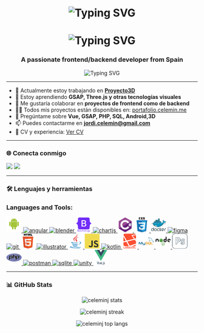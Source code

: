 <!-- Encabezado animado -->
<h1 align="center">
  <img src="https://readme-typing-svg.demolab.com?font=Press+Start+2P&size=16&pause=1000&color=F7931E&center=true&vCenter=true&width=800&lines=Hi+%F0%9F%91%8B%2C+I'm+Jordi+Celemin+Gonzalez;Full+Stack+Developer+from+Barcelona;Apasionado+por+crear+webs+y+apks+interactivas" alt="Typing SVG" />
</h1>
<h1 align="center">
  <img src="https://readme-typing-svg.demolab.com?font=Fira+Code&size=24&pause=1000&color=00FFEA&center=true&vCenter=true&width=800&lines=Hi+👋,+I'm+Jordi+Celemin+Gonzalez;Full+Stack+Developer+from+Barcelona;Apasionado+por+crear+webs+y+apks+interactivas" alt="Typing SVG" />
</h1>

<h3 align="center">A passionate frontend/backend developer from Spain</h3>

<p align="center">
  <img src="https://readme-typing-svg.demolab.com?font=Fira+Code&size=22&pause=1000&center=true&vCenter=true&width=500&lines=Full+Stack+Developer+%F0%9F%92%BB;Apasionado+por+desarrollar+webs+y+apks" alt="Typing SVG" />
</p>


---

- 🔭 Actualmente estoy trabajando en **[Proyecto3D](celemin.me)**  
- 🌱 Estoy aprendiendo **GSAP, Three.js y otras tecnologías visuales**  
- 👯 Me gustaría colaborar en **proyectos de frontend como de backend**  
- 👨‍💻 Todos mis proyectos están disponibles en: [portafolio.celemin.me](http://portafolio.celemin.me)  
- 💬 Pregúntame sobre **Vue, GSAP, PHP, SQL, Android,3D**  
- 📫 Puedes contactarme en **jordi.celemin@gmail.com**  
- 📄 CV y experiencia: [Ver CV](https://tucv-link.com)

---

### 🌐 Conecta conmigo
<p align="left">
  <a href="https://portafolio.celemin.me" target="_blank"><img src="https://img.shields.io/badge/Web-Visit-blue?style=for-the-badge&logo=Firefox&logoColor=white" /></a>
  <a href="mailto:jordi.celemin@gmail.com"><img src="https://img.shields.io/badge/Email-Contact-red?style=for-the-badge&logo=Gmail&logoColor=white" /></a>
</p>

---

### 🛠️ Lenguajes y herramientas

<h3 align="left">Languages and Tools:</h3>
<p align="left">
  <a href="https://developer.android.com" target="_blank" rel="noreferrer">
    <img src="https://raw.githubusercontent.com/devicons/devicon/master/icons/android/android-original-wordmark.svg" alt="android" width="40" height="40"/>
  </a>
  <a href="https://angular.io" target="_blank" rel="noreferrer">
    <img src="https://angular.io/assets/images/logos/angular/angular.svg" alt="angular" width="40" height="40"/>
  </a>
  <a href="https://www.blender.org/" target="_blank" rel="noreferrer">
    <img src="https://download.blender.org/branding/community/blender_community_badge_white.svg" alt="blender" width="40" height="40"/>
  </a>
  <a href="https://getbootstrap.com" target="_blank" rel="noreferrer">
    <img src="https://raw.githubusercontent.com/devicons/devicon/master/icons/bootstrap/bootstrap-plain-wordmark.svg" alt="bootstrap" width="40" height="40"/>
  </a>
  <a href="https://www.chartjs.org" target="_blank" rel="noreferrer">
    <img src="https://www.chartjs.org/media/logo-title.svg" alt="chartjs" width="40" height="40"/>
  </a>
  <a href="https://www.w3schools.com/cs/" target="_blank" rel="noreferrer">
    <img src="https://raw.githubusercontent.com/devicons/devicon/master/icons/csharp/csharp-original.svg" alt="csharp" width="40" height="40"/>
  </a>
  <a href="https://www.w3schools.com/css/" target="_blank" rel="noreferrer">
    <img src="https://raw.githubusercontent.com/devicons/devicon/master/icons/css3/css3-original-wordmark.svg" alt="css3" width="40" height="40"/>
  </a>
  <a href="https://www.docker.com/" target="_blank" rel="noreferrer">
    <img src="https://raw.githubusercontent.com/devicons/devicon/master/icons/docker/docker-original-wordmark.svg" alt="docker" width="40" height="40"/>
  </a>
  <a href="https://www.figma.com/" target="_blank" rel="noreferrer">
    <img src="https://www.vectorlogo.zone/logos/figma/figma-icon.svg" alt="figma" width="40" height="40"/>
  </a>
  <a href="https://git-scm.com/" target="_blank" rel="noreferrer">
    <img src="https://www.vectorlogo.zone/logos/git-scm/git-scm-icon.svg" alt="git" width="40" height="40"/>
  </a>
  <a href="https://www.w3.org/html/" target="_blank" rel="noreferrer">
    <img src="https://raw.githubusercontent.com/devicons/devicon/master/icons/html5/html5-original-wordmark.svg" alt="html5" width="40" height="40"/>
  </a>
  <a href="https://www.adobe.com/in/products/illustrator.html" target="_blank" rel="noreferrer">
    <img src="https://www.vectorlogo.zone/logos/adobe_illustrator/adobe_illustrator-icon.svg" alt="illustrator" width="40" height="40"/>
  </a>
  <a href="https://www.java.com" target="_blank" rel="noreferrer">
    <img src="https://raw.githubusercontent.com/devicons/devicon/master/icons/java/java-original.svg" alt="java" width="40" height="40"/>
  </a>
  <a href="https://developer.mozilla.org/en-US/docs/Web/JavaScript" target="_blank" rel="noreferrer">
    <img src="https://raw.githubusercontent.com/devicons/devicon/master/icons/javascript/javascript-original.svg" alt="javascript" width="40" height="40"/>
  </a>
  <a href="https://kotlinlang.org" target="_blank" rel="noreferrer">
    <img src="https://www.vectorlogo.zone/logos/kotlinlang/kotlinlang-icon.svg" alt="kotlin" width="40" height="40"/>
  </a>
  <a href="https://laravel.com/" target="_blank" rel="noreferrer">
    <img src="https://raw.githubusercontent.com/devicons/devicon/master/icons/laravel/laravel-plain-wordmark.svg" alt="laravel" width="40" height="40"/>
  </a>
  <a href="https://www.mysql.com/" target="_blank" rel="noreferrer">
    <img src="https://raw.githubusercontent.com/devicons/devicon/master/icons/mysql/mysql-original-wordmark.svg" alt="mysql" width="40" height="40"/>
  </a>
  <a href="https://nodejs.org" target="_blank" rel="noreferrer">
    <img src="https://raw.githubusercontent.com/devicons/devicon/master/icons/nodejs/nodejs-original-wordmark.svg" alt="nodejs" width="40" height="40"/>
  </a>
  <a href="https://www.photoshop.com/en" target="_blank" rel="noreferrer">
    <img src="https://raw.githubusercontent.com/devicons/devicon/master/icons/photoshop/photoshop-line.svg" alt="photoshop" width="40" height="40"/>
  </a>
  <a href="https://www.php.net" target="_blank" rel="noreferrer">
    <img src="https://raw.githubusercontent.com/devicons/devicon/master/icons/php/php-original.svg" alt="php" width="40" height="40"/>
  </a>
  <a href="https://postman.com" target="_blank" rel="noreferrer">
    <img src="https://www.vectorlogo.zone/logos/getpostman/getpostman-icon.svg" alt="postman" width="40" height="40"/>
  </a>
  <a href="https://www.sqlite.org/" target="_blank" rel="noreferrer">
    <img src="https://www.vectorlogo.zone/logos/sqlite/sqlite-icon.svg" alt="sqlite" width="40" height="40"/>
  </a>
  <a href="https://unity.com/" target="_blank" rel="noreferrer">
    <img src="https://www.vectorlogo.zone/logos/unity3d/unity3d-icon.svg" alt="unity" width="40" height="40"/>
  </a>
  <a href="https://vuejs.org/" target="_blank" rel="noreferrer">
    <img src="https://raw.githubusercontent.com/devicons/devicon/master/icons/vuejs/vuejs-original-wordmark.svg" alt="vuejs" width="40" height="40"/>
  </a>
</p>


---

### 📊 GitHub Stats
<p align="center">
  <img src="https://github-readme-stats.vercel.app/api?username=celeminj&show_icons=true&theme=radical" alt="celeminj stats"/>
</p>

<p align="center">
  <img src="https://github-readme-streak-stats.herokuapp.com?user=celeminj&theme=radical" alt="celeminj streak"/>
</p>

<p align="center">
  <img src="https://github-readme-stats.vercel.app/api/top-langs/?username=celeminj&layout=compact&theme=radical" alt="celeminj top langs"/>
</p>

